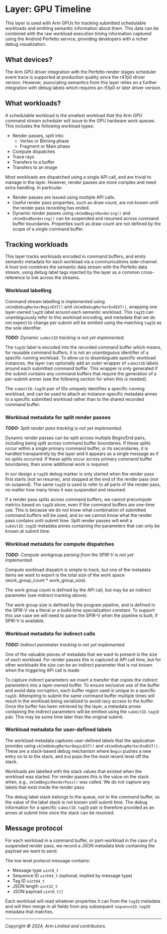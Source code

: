 # Layer: GPU Timeline

This layer is used with Arm GPUs for tracking submitted schedulable workloads
and emitting semantic information about them. This data can be combined with
the raw workload execution timing information captured using the Android
Perfetto service, providing developers with a richer debug visualization.

## What devices?

The Arm GPU driver integration with the Perfetto render stages scheduler event
trace is supported at production quality since the r47p0 driver version.
However, associating semantics from this layer relies on a further integration
with debug labels which requires an r51p0 or later driver version.

## What workloads?

A schedulable workload is the smallest workload that the Arm GPU command stream
scheduler will issue to the GPU hardware work queues. This includes the
following workload types:

* Render passes, split into:
  * Vertex or Binning phase
  * Fragment or Main phase
* Compute dispatches
* Trace rays
* Transfers to a buffer
* Transfers to an image

Most workloads are dispatched using a single API call, and are trivial to
manage in the layer. However, render passes are more complex and need extra
handling. In particular:

* Render passes are issued using multiple API calls.
* Useful render pass properties, such as draw count, are not known until the
  render pass recording has ended.
* Dynamic render passes using `vkCmdBeginRendering()` and `vkCmdEndRendering()`
  can be suspended and resumed across command buffer boundaries. Properties
  such as draw count are not defined by the scope of a single command buffer.

## Tracking workloads

This layer tracks workloads encoded in command buffers, and emits semantic
metadata for each workload via a communications side-channel. A host tool
combines the semantic data stream with the Perfetto data stream, using debug
label tags injected by the layer as a common cross-reference to link across
the streams.

### Workload labelling

Command stream labelling is implemented using `vkCmdDebugMarkerBeginEXT()`
and `vkCmdDebugMarkerEndEXT()`, wrapping one layer-owned `tagID` label around
each semantic workload. This `tagID` can unambiguously refer to this workload
encoding, and metadata that we do not expect to change per submit will be
emitted using the matching `tagID` as the sole identifier.

_**TODO:** Dynamic `submitID` tracking is not yet implemented._

The `tagID` label is encoded into the recorded command buffer which means, for
reusable command buffers, it is not an unambiguous identifier of a specific
running workload. To allow us to disambiguate specific workload instances, the
layer can optionally add an outer wrapper of `submitID` labels around each
submitted command buffer. This wrapper is only generated if the submit contains
any command buffers that require the generation of a per-submit annex (see the
following section for when this is needed).

The `submitID.tagID` pair of IDs uniquely identifies a specific running
workload, and can be used to attach an instance-specific metadata annex to a
specific submitted workload rather than to the shared recorded command buffer.

### Workload metadata for split render passes

_**TODO:** Split render pass tracking is not yet implemented._

Dynamic render passes can be split across multiple Begin/End pairs, including
being split across command buffer boundaries. If these splits occur within a
single primary command buffer, or its secondaries, it is handled transparently
by the layer and it appears as a single message as if no splits occurred. If
these splits occur across primary command buffer boundaries, then some
additional work is required.

In our design a `tagID` debug marker is only started when the render pass first
starts (not on resume), and stopped at the end of the render pass (not on
suspend). The same `tagID` is used to refer to all parts of the render pass,
no matter how many times it was suspended and resumed.

If a render pass splits across command buffers, we cannot precompute metrics
based on `tagID` alone, even if the command buffers are one-time use. This is
because we do not know what combination of submitted command buffers will be
used, and so we cannot know what the render pass contains until submit time.
Split render passes will emit a `submitID.tagID` metadata annex containing
the parameters that can only be known at submit time.

### Workload metadata for compute dispatches

_**TODO:** Compute workgroup parsing from the SPIR-V is not yet implemented._

Compute workload dispatch is simple to track, but one of the metadata items we
want to export is the total size of the work space (work_group_count *
work_group_size).

The work group count is defined by the API call, but may be an indirect
parameter (see indirect tracking above).

The work group size is defined by the program pipeline, and is defined in the
SPIR-V via a literal or a build-time specialization constant. To support this
use case we will need to parse the SPIR-V when the pipeline is built, if
SPIR-V is available.

### Workload metadata for indirect calls

_**TODO:** Indirect parameter tracking is not yet implemented._

One of the valuable pieces of metadata that we want to present is the size of
each workload. For render passes this is captured at API call time, but for
other workloads the size can be an indirect parameter that is not known when
the triggering API call is made.

To capture indirect parameters we insert a transfer that copies the indirect
parameters into a layer-owned buffer. To ensure exclusive use of the buffer and
avoid data corruption, each buffer region used is unique to a specific `tagID`.
Attempting to submit the same command buffer multiple times will result in
the workload being serialized to avoid racy access to the buffer. Once the
buffer has been retrieved by the layer, a metadata annex containing the
indirect parameters will be emitted using the `submitID.tagID` pair. This may
be some time later than the original submit.

### Workload metadata for user-defined labels

The workload metadata captures user-defined labels that the application
provides using `vkCmdDebugMarkerBeginEXT()` and `vkCmdDebugMarkerEndEXT()`.
These are a stack-based debug mechanism where `Begin` pushes a new entry on to
to the stack, and `End` pops the the most recent level off the stack.

Workloads are labelled with the stack values that existed when the workload
was started. For render passes this is the value on the stack when, e.g.,
`vkCmdBeginRenderPass()` was called. We do not capture any labels that exist
inside the render pass.

The debug label stack belongs to the queue, not to the command buffer, so the
value of the label stack is not known until submit time. The debug information
for a specific `submitID.tagID` pair is therefore provided as an annex at
submit time once the stack can be resolved.

## Message protocol

For each workload in a command buffer, or part-workload in the case of a
suspended render pass, we record a JSON metadata blob containing the payload
we want to send.

The low level protocol message contains:

* Message type `uint8_t`
* Sequence ID `uint64_t` (optional, implied by message type)
* Tag ID `uint64_t`
* JSON length `uint32_t`
* JSON payload `uint8_t[]`

Each workload will read whatever properties it can from the `tagID` metadata
and will then merge in all fields from any subsequent `sequenceID.tagID`
metadata that matches.

- - -

_Copyright © 2024, Arm Limited and contributors._
